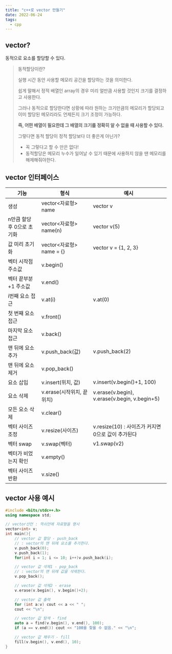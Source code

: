 ```yaml
---
title: "c++로 vector 만들기"
date: 2022-06-24
tags:
  - cpp
---
```


## vector?

동적으로 요소를 할당할 수 있다.

> 동적할당이란?
>
> 실행 시간 동안 사용할 메모리 공간을 할당하는 것을 의미한다.
>
> 쉽게 말해서 정적 배열인 array의 경우 미리 얼만큼 사용할 것인지 크기를 결정하고 사용한다.
>
> 그러나 동적으로 할당한다면 상황에 따라 원하는 크기만큼의 메모리가 할당되고 이미 할당된 메모리라도 언제든지 크기 조정이 가능하다.
>
> **즉, 어떤 배열이 필요한데 그 배열의 크기를 정확히 알 수 없을 때 사용할 수 있다.**
>
> 그렇다면 동적 할당이 정적 할당보다 더 좋은게 아닌가?
>
> - 꼭 그렇다고 할 수 만은 없다!
> - 동적할당은 메모리 누수가 일어날 수 있기 때문에 사용하지 않을 땐 메모리를 해제해줘야한다.

## vector 인터페이스

| 기능                       | 형식                      | 예시                                               |
| -------------------------- | ------------------------- | -------------------------------------------------- |
| 생성                       | vector<자료형> name       | vector<int> v                                      |
| n만큼 할당 후 0으로 초기화 | vector<자료형> name(n)    | vector<int> v(5)                                   |
| 값 미리 초기화             | vector<자료형> name = {}  | vector<int> v = {1, 2, 3}                          |
| 벡터 시작점 주소값         | v.begin()                 |                                                    |
| 벡터 끝부분+1 주소값       | v.end()                   |                                                    |
| i번째 요소 접근            | v.at(i)                   | v.at(0)                                            |
| 첫 번째 요소 접근          | v.front()                 |                                                    |
| 마지막 요소 접근           | v.back()                  |                                                    |
| 맨 뒤에 요소 추가          | v.push_back(값)           | v.push_back(2)                                     |
| 맨 뒤에 요소 제거          | v.pop_back()              |                                                    |
| 요소 삽입                  | v.insert(위치, 값)        | v.insert(v.begin()+1, 100)                         |
| 요소 삭제                  | v.erase(시작위치, 끝위치) | v.erase(v.begin), v.erase(v.begin, v.begin+5)      |
| 모든 요소 삭제             | v.clear()                 |                                                    |
| 벡터 사이즈 조정           | v.resize(사이즈)          | v.resize(10) : 사이즈가 커지면 0으로 값이 추가된다 |
| 벡터 swap                  | v.swap(벡터)              | v1.swap(v2)                                        |
| 벡터가 비었는지 확인       | v.empty()                 |                                                    |
| 벡터 사이즈 반환           | v.size()                  |                                                    |

## vector 사용 예시

```cpp
#include <bits/stdc++.h>
using namespace std;

// vector선언 : 꺽쇠안에 자료형을 명시
vector<int> v;
int main(){
    // vector 값 할당 - push_back
    // : vector의 맨 뒤에 요소를 추가한다.
    v.push_back(0);
    v.push_back(1);
    for(int i = 1; i <= 10; i++)v.push_back(i);

    // vector 값 삭제1 - pop_back
    // : vector의 맨 뒤에 값을 삭제한다.
    v.pop_back();

    // vector 값 삭제2 - erase
    v.erase(v.begin(), v.begin()+2);

    // vector 값 출력
    for (int a:v) cout << a << " ";
    cout << "\n";

    // vector 값 탐색 - find
    auto a = find(v.begin(), v.end(), 100);
    if (a == v.end()) cout << "100을 찾을 수 없음." << "\n";

    // vector 값 채우기 - fill
    fill(v.begin(), v.end(), 10);
}
```
